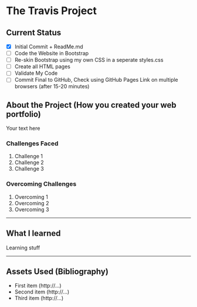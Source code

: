 # The Travis Project

## Current Status 

- [x] Initial Commit + ReadMe.md
- [ ] Code the Website in Bootstrap
- [ ] Re-skin Bootstrap using my own CSS in a seperate styles.css
- [ ] Create all HTML pages
- [ ] Validate My Code
- [ ] Commit Final to GitHub, Check using GitHub Pages Link on multiple browsers (after 15-20 minutes)

## About the Project (How you created your web portfolio)

Your text here

### Challenges Faced 

1. Challenge 1
2. Challenge 2
3. Challenge 3

### Overcoming Challenges

1. Overcoming 1
2. Overcoming 2
3. Overcoming 3

---

## What I learned

Learning stuff

---

## Assets Used (Bibliography)

- First item (http://...)
- Second item (http://...)
- Third item (http://...)
